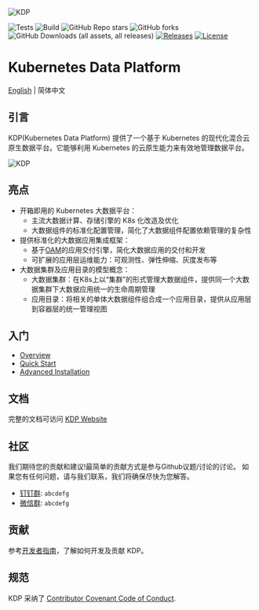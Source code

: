 ![KDP](https://linktime-public.oss-cn-qingdao.aliyuncs.com/linktime-homepage/kdp/kdp-logo-black.png)

![Tests](https://github.com/linktimecloud/kubernetes-data-platform/actions/workflows/unit-test.yml/badge.svg)
![Build](https://github.com/linktimecloud/kubernetes-data-platform/actions/workflows/ci-build.yml/badge.svg)
![GitHub Repo stars](https://img.shields.io/github/stars/linktimecloud/kubernetes-data-platform)
![GitHub forks](https://img.shields.io/github/forks/linktimecloud/kubernetes-data-platform)
![GitHub Downloads (all assets, all releases)](https://img.shields.io/github/downloads/linktimecloud/kubernetes-data-platform/total)
[![Releases](https://img.shields.io/github/release/linktimecloud/kubernetes-data-platform/all.svg?style=flat-square)](https://github.com/linktimecloud/kubernetes-data-platform/releases)
[![License](https://img.shields.io/badge/License-Apache_2.0-blue.svg)](https://opensource.org/licenses/Apache-2.0)

# Kubernetes Data Platform

[English](./README.md) | 简体中文
<br>

## 引言
KDP(Kubernetes Data Platform) 提供了一个基于 Kubernetes 的现代化混合云原生数据平台。它能够利用 Kubernetes 的云原生能力来有效地管理数据平台。

![KDP](https://linktime-public.oss-cn-qingdao.aliyuncs.com/linktime-homepage/kdp/kdp-archi.png)

## 亮点
* 开箱即用的 Kubernetes 大数据平台：
  * 主流大数据计算、存储引擎的 K8s 化改造及优化
  * 大数据组件的标准化配置管理，简化了大数据组件配置依赖管理的复杂性
* 提供标准化的大数据应用集成框架：
  * 基于[OAM](https://oam.dev/)的应用交付引擎，简化大数据应用的交付和开发
  * 可扩展的应用层运维能力：可观测性、弹性伸缩、灰度发布等
* 大数据集群及应用目录的模型概念：
  * 大数据集群：在K8s上以“集群”的形式管理大数据组件，提供同一个大数据集群下大数据应用统一的生命周期管理
  * 应用目录：将相关的单体大数据组件组合成一个应用目录，提供从应用层到容器层的统一管理视图

## 入门
* [Overview](./docs/zh/getting-started/overview.md)
* [Quick Start](./docs/zh/getting-started/quick-start.md)
* [Advanced Installation](./docs/zh/getting-started/advanced-install.md)

## 文档
完整的文档可访问 [KDP Website](https://linktimecloud.github.io/kubrenetes-data-platform)

## 社区

我们期待您的贡献和建议!最简单的贡献方式是参与Github议题/讨论的讨论。
如果您有任何问题，请与我们联系，我们将确保尽快为您解答。
* [钉钉群](https://www.dingtalk.com/): `abcdefg`
* [微信群](https://www.wechat.com/): `abcdefg`

## 贡献
参考[开发者指南](docs/zh/developer-guide/developer-guide.md)，了解如何开发及贡献 KDP。

## 规范
KDP 采纳了 [Contributor Covenant Code of Conduct](https://www.contributor-covenant.org/).

